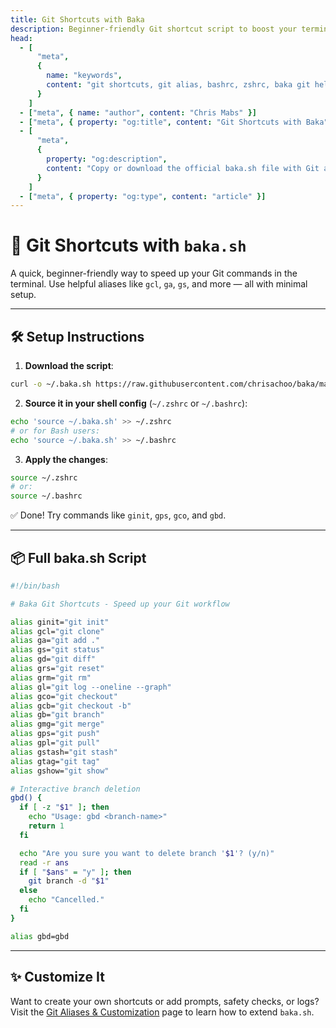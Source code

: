 ```yaml
---
title: Git Shortcuts with Baka
description: Beginner-friendly Git shortcut script to boost your terminal workflow using aliases.
head:
  - [
      "meta",
      {
        name: "keywords",
        content: "git shortcuts, git alias, bashrc, zshrc, baka git helper, terminal script"
      }
    ]
  - ["meta", { name: "author", content: "Chris Mabs" }]
  - ["meta", { property: "og:title", content: "Git Shortcuts with Baka" }]
  - [
      "meta",
      {
        property: "og:description",
        content: "Copy or download the official baka.sh file with Git aliases to simplify your Git workflow."
      }
    ]
  - ["meta", { property: "og:type", content: "article" }]
---
```


# 🚀 Git Shortcuts with `baka.sh`

A quick, beginner-friendly way to speed up your Git commands in the terminal. Use helpful aliases like `gcl`, `ga`, `gs`, and more — all with minimal setup.

---

## 🛠️ Setup Instructions

1. **Download the script**:

```bash
curl -o ~/.baka.sh https://raw.githubusercontent.com/chrisachoo/baka/main/scripts/baka.sh
```

2. **Source it in your shell config** (`~/.zshrc` or `~/.bashrc`):

```bash
echo 'source ~/.baka.sh' >> ~/.zshrc
# or for Bash users:
echo 'source ~/.baka.sh' >> ~/.bashrc
```

3. **Apply the changes**:

```bash
source ~/.zshrc
# or:
source ~/.bashrc
```

✅ Done! Try commands like `ginit`, `gps`, `gco`, and `gbd`.

---

## 📦 Full baka.sh Script

```bash
#!/bin/bash

# Baka Git Shortcuts - Speed up your Git workflow

alias ginit="git init"
alias gcl="git clone"
alias ga="git add ."
alias gs="git status"
alias gd="git diff"
alias grs="git reset"
alias grm="git rm"
alias gl="git log --oneline --graph"
alias gco="git checkout"
alias gcb="git checkout -b"
alias gb="git branch"
alias gmg="git merge"
alias gps="git push"
alias gpl="git pull"
alias gstash="git stash"
alias gtag="git tag"
alias gshow="git show"

# Interactive branch deletion
gbd() {
  if [ -z "$1" ]; then
    echo "Usage: gbd <branch-name>"
    return 1
  fi

  echo "Are you sure you want to delete branch '$1'? (y/n)"
  read -r ans
  if [ "$ans" = "y" ]; then
    git branch -d "$1"
  else
    echo "Cancelled."
  fi
}

alias gbd=gbd
```

---

## ✨ Customize It

Want to create your own shortcuts or add prompts, safety checks, or logs? Visit the [Git Aliases & Customization](/aliases) page to learn how to extend `baka.sh`.

